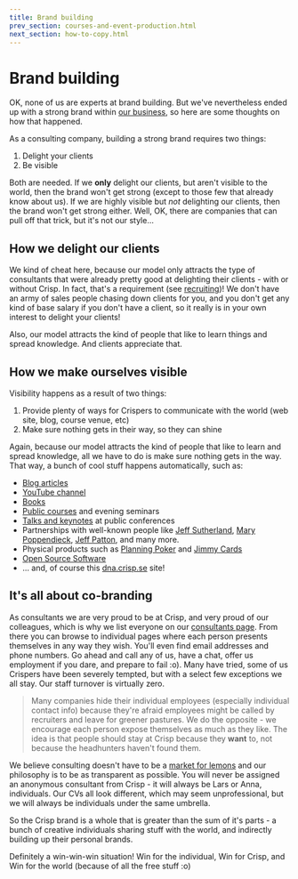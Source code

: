 ```yaml
---
title: Brand building
prev_section: courses-and-event-production.html 
next_section: how-to-copy.html
---
```


Brand building
============== 

OK, none of us are experts at brand building. But we've nevertheless ended up with a strong brand within [our business](our-business.html), so here are some thoughts on how that happened.

As a consulting company, building a strong brand requires two things:

1.  Delight your clients
2.  Be visible

Both are needed. If we **only** delight our clients, but aren't visible to the world, then the brand won't get strong (except to those few that already know about us). If we are highly visible but *not* delighting our clients, then the brand won't get strong either. Well, OK, there are companies that can pull off that trick, but it's not our style...

How we delight our clients
--------------------------

We kind of cheat here, because our model only attracts the type of consultants that were already pretty good at delighting their clients - with or without Crisp. In fact, that's a requirement (see [recruiting](recruiting.html))! We don't have an army of sales people chasing down clients for you, and you don't get any kind of base salary if you don't have a client, so it really is in your own interest to delight your clients!

Also, our model attracts the kind of people that like to learn things and spread knowledge. And clients appreciate that.

How we make ourselves visible
-----------------------------

Visibility happens as a result of two things:

1.  Provide plenty of ways for Crispers to communicate with the world (web site, blog, course venue, etc)
2.  Make sure nothing gets in their way, so they can shine

Again, because our model attracts the kind of people that like to learn and spread knowledge, all we have to do is make sure nothing gets in the way. That way, a bunch of cool stuff happens automatically, such as:

-   [Blog articles](http://blog.crisp.se/)
-   [YouTube channel](https://www.youtube.com/user/crispagileacademy)
-   [Books](https://www.crisp.se/bocker-och-produkter)
-   [Public courses](https://www.crisp.se/kurser) and evening seminars
-   [Talks and keynotes](http://blog.crisp.se/tag/slides) at public conferences
-   Partnerships with well-known people like [Jeff Sutherland](http://en.wikipedia.org/wiki/Jeff_Sutherland), [Mary Poppendieck](http://www.poppendieck.com/people.htm), [Jeff Patton](http://www.agileproductdesign.com), and many more.
-   Physical products such as [Planning Poker](https://www.crisp.se/bocker-och-produkter/planning-poker) and [Jimmy Cards](https://www.crisp.se/bocker-och-produkter/jimmy-cards)
-   [Open Source Software](https://github.com/crispab)
-   ... and, of course this [dna.crisp.se](http://dna.crisp.se) site!

It's all about co-branding
--------------------------

As consultants we are very proud to be at Crisp, and very proud of our colleagues, which is why we list everyone on our [consultants page](https://www.crisp.se/konsulter). From there you can browse to individual pages where each person presents themselves in any way they wish. You'll even find email addresses and phone numbers. Go ahead and call any of us, have a chat, offer us employment if you dare, and prepare to fail :o). Many have tried, some of us Crispers have been severely tempted, but with a select few exceptions we all stay. Our staff turnover is virtually zero.

> Many companies hide their individual employees (especially individual contact info) because they're afraid employees might be called by recruiters and leave for greener pastures. We do the opposite - we encourage each person expose themselves as much as they like. The idea is that people should stay at Crisp because they **want** to, not because the headhunters haven't found them.

We believe consulting doesn't have to be a [market for lemons](http://blog.crisp.se/2010/10/20/matshenricson/konsultmarknaden_behver_inte_vara_en_market_for_lemons) and our philosophy is to be as transparent as possible. You will never be assigned an anonymous consultant from Crisp - it will always be Lars or Anna, individuals. Our CVs all look different, which may seem unprofessional, but we will always be individuals under the same umbrella.

So the Crisp brand is a whole that is greater than the sum of it's parts - a bunch of creative individuals sharing stuff with the world, and indirectly building up their personal brands.

Definitely a win-win-win situation! Win for the individual, Win for Crisp, and Win for the world (because of all the free stuff :o)
